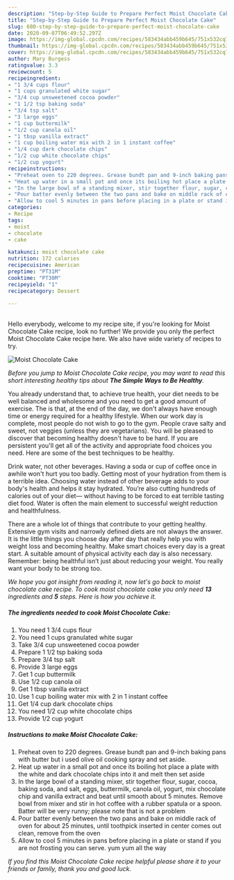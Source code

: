 ```yaml
---
description: "Step-by-Step Guide to Prepare Perfect Moist Chocolate Cake"
title: "Step-by-Step Guide to Prepare Perfect Moist Chocolate Cake"
slug: 680-step-by-step-guide-to-prepare-perfect-moist-chocolate-cake
date: 2020-09-07T06:49:52.297Z
image: https://img-global.cpcdn.com/recipes/583434abb459b645/751x532cq70/moist-chocolate-cake-recipe-main-photo.jpg
thumbnail: https://img-global.cpcdn.com/recipes/583434abb459b645/751x532cq70/moist-chocolate-cake-recipe-main-photo.jpg
cover: https://img-global.cpcdn.com/recipes/583434abb459b645/751x532cq70/moist-chocolate-cake-recipe-main-photo.jpg
author: Mary Burgess
ratingvalue: 3.3
reviewcount: 5
recipeingredient:
- "1 3/4 cups flour"
- "1 cups granulated white sugar"
- "3/4 cup unsweetened cocoa powder"
- "1 1/2 tsp baking soda"
- "3/4 tsp salt"
- "3 large eggs"
- "1 cup buttermilk"
- "1/2 cup canola oil"
- "1 tbsp vanilla extract"
- "1 cup boiling water mix with 2 in 1 instant coffee"
- "1/4 cup dark chocolate chips"
- "1/2 cup white chocolate chips"
- "1/2 cup yogurt"
recipeinstructions:
- "Preheat oven to 220 degrees. Grease bundt pan and 9-inch baking pans with butter but i used olive oil cooking spray and set aside."
- "Heat up water in a small pot and once its boiling hot place a plate with the white and dark chocolate chips into it and melt then set aside"
- "In the large bowl of a standing mixer, stir together flour, sugar, cocoa, baking soda, and salt, eggs, buttermilk, canola oil, yogurt, mix chocolate chip and vanilla extract and beat until smooth about 5 minutes. Remove bowl from mixer and stir in hot coffee with a rubber spatula or a spoon. Batter will be very runny; please note that is not a problem"
- "Pour batter evenly between the two pans and bake on middle rack of oven for about 25 minutes, until toothpick inserted in center comes out clean, remove from the oven"
- "Allow to cool 5 minutes in pans before placing in a plate or stand if you are not frosting you can serve. yum yum all the way"
categories:
- Recipe
tags:
- moist
- chocolate
- cake

katakunci: moist chocolate cake 
nutrition: 172 calories
recipecuisine: American
preptime: "PT31M"
cooktime: "PT30M"
recipeyield: "1"
recipecategory: Dessert

---
```

<br>
Hello everybody, welcome to my recipe site, if you're looking for Moist Chocolate Cake recipe, look no further! We provide you only the perfect Moist Chocolate Cake recipe here. We also have wide variety of recipes to try.
<br>


![Moist Chocolate Cake](https://img-global.cpcdn.com/recipes/583434abb459b645/751x532cq70/moist-chocolate-cake-recipe-main-photo.jpg)

<i>Before you jump to Moist Chocolate Cake recipe, you may want to read this short interesting healthy tips about <strong>The Simple Ways to Be Healthy</strong>.</i>

You already understand that, to achieve true health, your diet needs to be well balanced and wholesome and you need to get a good amount of exercise. The  is that, at the end of the day, we don't always have enough time or energy required for a healthy lifestyle. When our work day is complete, most people do not wish to go to the gym. People crave salty and sweet, not veggies (unless they are vegetarians). You will be pleased to discover that becoming healthy doesn't have to be hard. If you are persistent you'll get all of the activity and appropriate food choices you need. Here are some of the best techniques to be healthy.

Drink water, not other beverages. Having a soda or cup of coffee once in awhile won't hurt you too badly. Getting most of your hydration from them is a terrible idea. Choosing water instead of other beverage adds to your body's health and helps it stay hydrated. You’re also cutting hundreds of calories out of your diet— without having to be forced to eat terrible tasting diet food. Water is often the main element to successful weight reduction and healthfulness.

There are a whole lot of things that contribute to your getting healthy. Extensive gym visits and narrowly defined diets are not always the answer. It is the little things you choose day after day that really help you with weight loss and becoming healthy. Make smart choices every day is a great start. A suitable amount of physical activity each day is also necessary. Remember: being healthful isn’t just about reducing your weight. You really want your body to be strong too. 


<i>We hope you got insight from reading it, now let's go back to moist chocolate cake recipe. To cook moist chocolate cake you only need <strong>13</strong> ingredients and <strong>5</strong> steps. Here is how you achieve it.
</i>

##### The ingredients needed to cook Moist Chocolate Cake:

1. You need 1 3/4 cups flour
1. You need 1 cups granulated white sugar
1. Take 3/4 cup unsweetened cocoa powder
1. Prepare 1 1/2 tsp baking soda
1. Prepare 3/4 tsp salt
1. Provide 3 large eggs
1. Get 1 cup buttermilk
1. Use 1/2 cup canola oil
1. Get 1 tbsp vanilla extract
1. Use 1 cup boiling water mix with 2 in 1 instant coffee
1. Get 1/4 cup dark chocolate chips
1. You need 1/2 cup white chocolate chips
1. Provide 1/2 cup yogurt


##### Instructions to make Moist Chocolate Cake:

1. Preheat oven to 220 degrees. Grease bundt pan and 9-inch baking pans with butter but i used olive oil cooking spray and set aside.
1. Heat up water in a small pot and once its boiling hot place a plate with the white and dark chocolate chips into it and melt then set aside
1. In the large bowl of a standing mixer, stir together flour, sugar, cocoa, baking soda, and salt, eggs, buttermilk, canola oil, yogurt, mix chocolate chip and vanilla extract and beat until smooth about 5 minutes. Remove bowl from mixer and stir in hot coffee with a rubber spatula or a spoon. Batter will be very runny; please note that is not a problem
1. Pour batter evenly between the two pans and bake on middle rack of oven for about 25 minutes, until toothpick inserted in center comes out clean, remove from the oven
1. Allow to cool 5 minutes in pans before placing in a plate or stand if you are not frosting you can serve. yum yum all the way


<i>If you find this Moist Chocolate Cake recipe helpful please share it to your friends or family, thank you and good luck.</i>
